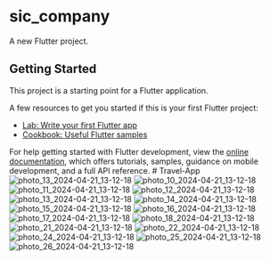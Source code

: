 # sic_company

A new Flutter project.

## Getting Started

This project is a starting point for a Flutter application.

A few resources to get you started if this is your first Flutter project:

- [Lab: Write your first Flutter app](https://docs.flutter.dev/get-started/codelab)
- [Cookbook: Useful Flutter samples](https://docs.flutter.dev/cookbook)

For help getting started with Flutter development, view the
[online documentation](https://docs.flutter.dev/), which offers tutorials,
samples, guidance on mobile development, and a full API reference.
#   T r a v e l - A p p 
 
![photo_13_2024-04-21_13-12-18](https://github.com/Rehab-Sobhy/Travel-App/assets/148494757/c0c0d214-6bf2-4308-b9e7-254958a78fa5)
![photo_10_2024-04-21_13-12-18](https://github.com/Rehab-Sobhy/Travel-App/assets/148494757/21d359cf-e9a2-4808-a1dc-7d9fd6346b52)
![photo_11_2024-04-21_13-12-18](https://github.com/Rehab-Sobhy/Travel-App/assets/148494757/5b4fb476-4ef7-4b6d-b667-a4e215ee089f)
![photo_12_2024-04-21_13-12-18](https://github.com/Rehab-Sobhy/Travel-App/assets/148494757/df9f40b1-e407-427d-a20a-c0284ab6476a)
![photo_13_2024-04-21_13-12-18](https://github.com/Rehab-Sobhy/Travel-App/assets/148494757/7c29a07f-1205-46c1-9c27-d9fafbcbba88)
![photo_14_2024-04-21_13-12-18](https://github.com/Rehab-Sobhy/Travel-App/assets/148494757/c3f043ea-9363-4af4-b25a-5e03a1ed6f01)
![photo_15_2024-04-21_13-12-18](https://github.com/Rehab-Sobhy/Travel-App/assets/148494757/fe8c915f-efa0-409e-8cd4-c4a0bb4c879b)
![photo_16_2024-04-21_13-12-18](https://github.com/Rehab-Sobhy/Travel-App/assets/148494757/8eab8ce8-d258-4b1a-a2ed-27a4fe4bef12)
![photo_17_2024-04-21_13-12-18](https://github.com/Rehab-Sobhy/Travel-App/assets/148494757/c24e8c39-0dd6-4dae-a09c-1a61179fd0a5)
![photo_18_2024-04-21_13-12-18](https://github.com/Rehab-Sobhy/Travel-App/assets/148494757/43917f2e-96d3-4117-89c4-3be400681b11)
![photo_21_2024-04-21_13-12-18](https://github.com/Rehab-Sobhy/Travel-App/assets/148494757/ca9ce9c4-a081-4d68-b837-ad0b37abdae2)
![photo_22_2024-04-21_13-12-18](https://github.com/Rehab-Sobhy/Travel-App/assets/148494757/c53b5328-4e61-4b88-baf6-60d906ae7243)
![photo_24_2024-04-21_13-12-18](https://github.com/Rehab-Sobhy/Travel-App/assets/148494757/9ccaff44-fa69-4a5c-a007-1020ada1426f)
![photo_25_2024-04-21_13-12-18](https://github.com/Rehab-Sobhy/Travel-App/assets/148494757/06cbfe56-4a21-48ab-8b4a-e0c6bfd05249)
![photo_26_2024-04-21_13-12-18](https://github.com/Rehab-Sobhy/Travel-App/assets/148494757/7e5f4a01-0230-4c5f-8854-7c192f70a1dd)

